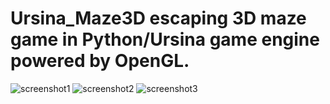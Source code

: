 # Ursina_Maze3D escaping 3D maze game in Python/Ursina game engine powered by OpenGL.

![screenshot1](https://github.com/dusanrsc/Ursina_Maze3D/assets/149257819/61fe4020-c5fa-4e1e-ac05-a9f2882bdeb5)
![screenshot2](https://github.com/dusanrsc/Ursina_Maze3D/assets/149257819/8f42ab2d-dbad-4554-86e3-8ae781e0fde4)
![screenshot3](https://github.com/dusanrsc/Ursina_Maze3D/assets/149257819/c16353d4-6257-43d6-81a7-25a5f6c51764)
